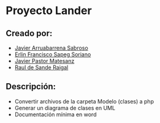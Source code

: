 # Proyecto Lander

## Creado por:
- [Javier Arruabarrena Sabroso](https://github.com/jarasa03)
- [Erlin Francisco Sapeg Soriano](https://github.com/gokusent)
- [Javier Pastor Matesanz](https://github.com/decodegod)
- [Raul de Sande Raigal](https://github.com/rauldsr)

## Descripción:
- Convertir archivos de la carpeta Modelo (clases) a php
- Generar un diagrama de clases en UML
- Documentación mínima en word
